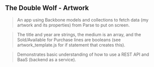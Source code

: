 ## The Double Wolf - Artwork

> An app using Backbone models and collections to fetch data (my artwork and its properties) from Parse to put on screen.

> The title and year are strings, the medium is an array, and the Sold/Available for Purchase lines are booleans (see artwork_template.js for if statement that creates this).

> Demonstrates basic understanding of how to use a REST API and BaaS (backend as a service).